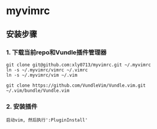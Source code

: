 # myvimrc

## 安装步骤

### 1. 下载当前repo和Vundle插件管理器
```
git clone git@github.com:xly0713/myvimrc.git ~/.myvimrc
ln -s ~/.myvimrc/vimrc ~/.vimrc
ln -s ~/.myvimrc/vim ~/.vim

git clone https://github.com/VundleVim/Vundle.vim.git ~/.vim/bundle/Vundle.vim
```

### 2. 安装插件
```
启动vim, 然后执行':PluginInstall'
```
